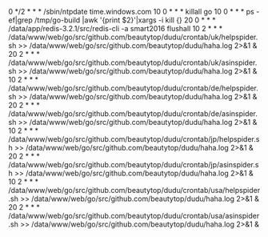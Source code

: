 0 */2 * * * /sbin/ntpdate time.windows.com
10 0 * * * killall go
10 0 * * * ps -ef|grep /tmp/go-build |awk '{print $2}'|xargs -i kill {}
20 0 * * * /data/app/redis-3.2.1/src/redis-cli -a smart2016 flushall
10 2 * * * /data/www/web/go/src/github.com/beautytop/dudu/crontab/uk/helpspider.sh >> /data/www/web/go/src/github.com/beautytop/dudu/haha.log 2>&1 &
20 2 * * * /data/www/web/go/src/github.com/beautytop/dudu/crontab/uk/asinspider.sh  >> /data/www/web/go/src/github.com/beautytop/dudu/haha.log 2>&1 &
10 2 * * * /data/www/web/go/src/github.com/beautytop/dudu/crontab/de/helpspider.sh  >> /data/www/web/go/src/github.com/beautytop/dudu/haha.log 2>&1 &
20 2 * * * /data/www/web/go/src/github.com/beautytop/dudu/crontab/de/asinspider.sh  >> /data/www/web/go/src/github.com/beautytop/dudu/haha.log 2>&1 &
10 2 * * * /data/www/web/go/src/github.com/beautytop/dudu/crontab/jp/helpspider.sh  >> /data/www/web/go/src/github.com/beautytop/dudu/haha.log 2>&1 &
20 2 * * * /data/www/web/go/src/github.com/beautytop/dudu/crontab/jp/asinspider.sh  >> /data/www/web/go/src/github.com/beautytop/dudu/haha.log 2>&1 &
10 2 * * * /data/www/web/go/src/github.com/beautytop/dudu/crontab/usa/helpspider.sh  >> /data/www/web/go/src/github.com/beautytop/dudu/haha.log 2>&1 &
20 2 * * * /data/www/web/go/src/github.com/beautytop/dudu/crontab/usa/asinspider.sh  >> /data/www/web/go/src/github.com/beautytop/dudu/haha.log 2>&1 &
